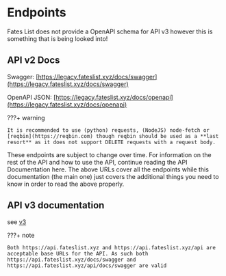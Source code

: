 # Endpoints

Fates List does not provide a OpenAPI schema for API v3 however this is something that is being looked into!


## API v2 Docs

Swagger: [https://legacy.fateslist.xyz/docs/swagger](https://legacy.fateslist.xyz/docs/swagger)

OpenAPI JSON: [https://legacy.fateslist.xyz/docs/openapi](https://legacy.fateslist.xyz/docs/openapi)

???+ warning
    
    It is recommended to use (python) requests, (NodeJS) node-fetch or [reqbin](https://reqbin.com) though reqbin should be used as a **last resort** as it does not support DELETE requests with a request body.


These endpoints are subject to change over time. For information on the rest of the API and how to use the API, continue reading the API Documentation here. The above URLs cover all the endpoints while this documentation \(the main one\) just covers the additional things you need to know in order to read the above properly.

## API v3 documentation

see [v3](../api-v3)

???+ note

    Both https://api.fateslist.xyz and https://api.fateslist.xyz/api are acceptable base URLs for the API. As such both https://api.fateslist.xyz/docs/swagger and https://api.fateslist.xyz/api/docs/swagger are valid


